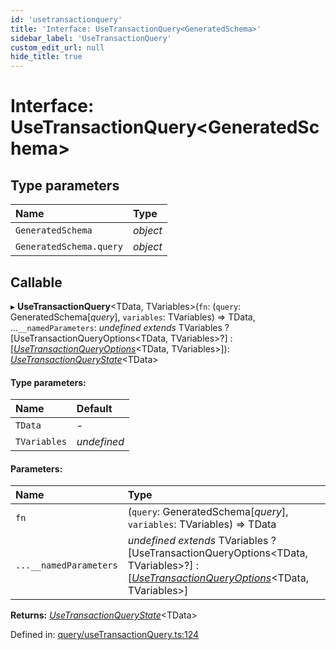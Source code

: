 ```yaml
---
id: 'usetransactionquery'
title: 'Interface: UseTransactionQuery<GeneratedSchema>'
sidebar_label: 'UseTransactionQuery'
custom_edit_url: null
hide_title: true
---
```


# Interface: UseTransactionQuery<GeneratedSchema\>

## Type parameters

| Name                    | Type     |
| :---------------------- | :------- |
| `GeneratedSchema`       | _object_ |
| `GeneratedSchema.query` | _object_ |

## Callable

▸ **UseTransactionQuery**<TData, TVariables\>(`fn`: (`query`: GeneratedSchema[*query*], `variables`: TVariables) => TData, ...`__namedParameters`: _undefined_ _extends_ TVariables ? [UseTransactionQueryOptions<TData, TVariables\>?] : [[_UseTransactionQueryOptions_](../modules.md#usetransactionqueryoptions)<TData, TVariables\>]): [_UseTransactionQueryState_](usetransactionquerystate.md)<TData\>

#### Type parameters:

| Name         | Default     |
| :----------- | :---------- |
| `TData`      | -           |
| `TVariables` | _undefined_ |

#### Parameters:

| Name                   | Type                                                                                                                                                                                  |
| :--------------------- | :------------------------------------------------------------------------------------------------------------------------------------------------------------------------------------ |
| `fn`                   | (`query`: GeneratedSchema[*query*], `variables`: TVariables) => TData                                                                                                                 |
| `...__namedParameters` | _undefined_ _extends_ TVariables ? [UseTransactionQueryOptions<TData, TVariables\>?] : [[_UseTransactionQueryOptions_](../modules.md#usetransactionqueryoptions)<TData, TVariables\>] |

**Returns:** [_UseTransactionQueryState_](usetransactionquerystate.md)<TData\>

Defined in: [query/useTransactionQuery.ts:124](https://github.com/gqless/gqless/blob/master/packages/react/src/query/useTransactionQuery.ts#L124)
